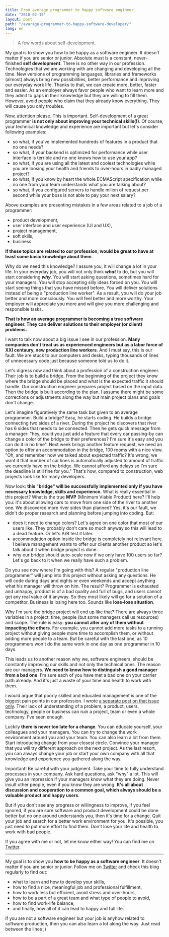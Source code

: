```yaml
---
title: From average programmer to happy software engineer
date: "2018-02-15"
layout: post
path: "/avarage-programmer-to-happy-software-developer/"
lang: en
---
```


>  A few words about self-development.

My goal is to show you how to be happy as a software engineer. It doesn't matter if you are senior or junior. Absolute must is a constant, never-finished **self development**. There is no other way in our profession. Technologies that we are working with are changing and developing all the time. New versions of programming languages, libraries and frameworks (almost) always bring new possibilities, better performance and improving our everyday work life. Thanks to that, we can create more, better, faster and easier. As an employer always favor people who want to learn more and they admit to gaps in their knowledge but they are willing to fill them. However, avoid people who claim that they already know everything. They will cause you only troubles.

Now, attention please. This is important. Self-development of a great programmer **is not only about improving your technical skills(!)**. Of course, your technical knowledge and experience are important but let's consider following examples:
- so what, if you've implemented hundreds of features in a product that no one needs?
- so what, if your backend is optimized for performance while user interface is terrible and no one knows how to use your app?
- so what, if you are using all the latest and coolest technologies while you are loosing your health and friends to over-hours in badly managed project?
- so what, if you know by heart the whole ECMAScript specification while no one from your team understands what you are talking about?
- so what, if you configured servers to handle milion of request per second while your boss is not able to pay your next salary?

Above examples are presenting mistakes in a few areas related to a job of a programmer:
- product development,
- user interface and user experience (UI and UX),
- project management,
- soft skills,
- business.

**If these topics are related to our profession, would be great to have at least some basic knowledge about them**.

Why do we need this knowledge? I assure you, it will change a lot in your life. In your everyday job, you will not only think ***what*** to do, but you will start considering ***why***. You will start asking questions, sometimes hard for your managers. You will stop accepting silly ideas forced on you. You will start seeing things that you have missed before. You will deliver solutions instead of being a "production line worker". As a result, you will do your job better and more consciously. You will feel better and more worthy. Your employer will appreciate you more and will give you more challenging and responsible tasks.

**That is how an average programmer is becoming a true software engineer. They can deliver solutions to their employer (or client) problems.**

I want to talk now about a big issue I see in our profession. **Many companies don't treat us as experienced engineers but as a labor force of XXI centaury, new production line workers**. And I must say, this is our fault. We are stuck to our computers and desks, typing thousands of lines of unnecessary code just because someone told us to do it.

Let's digress now and think about a profession of a construction engineer. Their job is to build a bridge. From the beginning of the project they know where the bridge should be placed and what is the expected traffic it should handle. Our construction engineer prepares project based on the input data. Then the bridge is built according to the plan. I assume there might be some corrections or adjustments along the way but main project plans and goals don't change.

Let's imagine figuratively the same task but given to an average programmer. Build a bridge? Easy, he starts coding. He builds a bridge connecting two sides of a river. During the project he discovers that river has 6 sides that needs to be connected. Then he gets quick message from a manager: "hey, could you just add a feature that every car passing-by can change a color of the bridge to their preferences? I'm sure it's easy and you can do it in no time". Next week brings another feature request, we need an option to offer an accommodation in the bridge, 100 rooms with a nice view. "Oh, and remember how we talked about expected traffic? It's wrong, we want it that number of car lines is automatically adjusted to amount of traffic we currently have on the bridge. We cannot afford any delays so I'm sure the deadline is still fine for you." That's how, compared to construction, web projects look like for many developers.

Now look: **this "bridge" will be successfully implemented only if you have necessary knowledge, skills and experience.** What is really essential in this project? What is the true **MVP** (Minimum Viable Product) here? I'll help you: it's about allowing cars to move from one side of the river to another one. We discovered more river sides than planned? Yes, it's our fault, we didn't do proper research and planning before jumping into coding. But:
- does it need to change colors? Let's agree on one color that most of our users like. They probably don't care so much anyway so this will lead to a dead feature. Or let's A/B test it later.
- accommodation option inside the bridge is completely not relevant here. I believe management wants to offer our clients another product so let's talk about it when bridge project is done.
- why our bridge should auto-scale now if we only have 100 users so far? Let's go back to it when we really have such a problem.

Do you see now where I'm going with this? A regular "production line programmer" will jump into this project without asking any questions. He will code during days and nights or even weekends and accept anything what his manager will throw on him. The result? Programmer is exhausted and unhappy, product is of a bad quality and full of bugs, and users cannot get any real value of it anyway. So they most likely will go for a solution of a competitor. Business is losing here too. Sounds like **lose-lose situation**.

Why I'm sure the bridge project will end up like that? There are always three variables in a project: time, people (but some managers call us resources) and scope. The rule is easy: **you cannot alter any of them without impacting the others**. For example, you cannot add more tasks to a running project without giving people more time to accomplish them, or without adding more people to a team. But be careful with the last one, as 10 programmers won't do the same work in one day as one programmer in 10 days.

This leads us to another reason why we, software engineers, should be constantly improving our skills and not only the technical ones. The reason are our managers. **We need to know how to distinguish a good manager from a bad one**. I'm sure each of you have met a bad one on your carrier path already. And it's just a waste of your time and health to work with them.

I would argue that poorly skilled and educated management is one of the biggest pain points in our profession. I wrote [a separate post on that issue only](/what-is-wrong-with-software-development-management/). Their lack of understanding of a problem, a product, users, technology, people or business can ruin a project, team or even a whole company. I've seen enough.

Luckily **there is never too late for a change**. You can educate yourself, your colleagues and your managers. You can try to change the work environment around you and your team. You can also learn a lot from them. Start introducing change from your closest circle. Convince your manager that you will try different approach on the next project. As the last resort, you can always change your job or start your own company with all that knowledge and experience you gathered along the way.

Important! Be careful with your judgment. Take your time to fully understand processes in your company. Ask hard questions, ask "why" a lot. This will give you an impression if your managers know what they are doing. Never insult other people, even if you know they are wrong. **It's all about discussion and cooperation to a common goal, which always should be a valuable product and happy users**.

But if you don't see any progress or willingness to improve, if you feel ignored, if you are sure software and product development could be done better but no one around understands you, then it's time for a change. Quit your job and search for a better work environment for you. It's possible, you just need to put more effort to find them. Don't lose your life and health to work with bad people.

If you agree with me or not, let me know either way! You can find me on [Twitter](https://twitter.com/krzysu).

---

My goal is to show you **how to be happy as a software engineer**. It doesn't matter if you are senior or junior. Follow me on [Twitter](https://twitter.com/krzysu) and check this blog regularly to find out:
- what to learn and how to develop your skills,
- how to find a nice, meaningful job and professional fulfillment,
- how to work less but efficient, avoid stress and over-hours,
- how to be a part of a great team and what type of people to avoid,
- how to find work-life balance,
- and finally, how all of it can lead to happy and full life.

If you are not a software engineer but your job is anyhow related to software production, then you can also learn a lot along the way. Just read between the lines ;)

